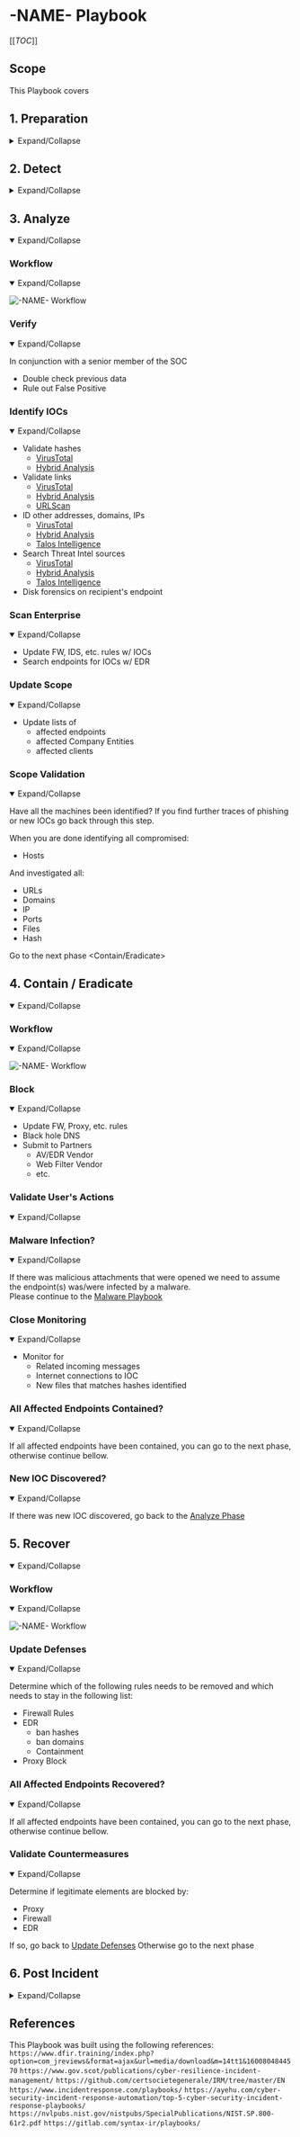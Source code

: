 # -NAME- Playbook

[[_TOC_]]

## Scope

This Playbook covers

## 1. Preparation

<details>
  <summary>Expand/Collapse</summary>

- Create and maintain a list of  
  - all domains owned by Company.
    - This can prevent you from taking actions against our own domains
  - all people of can register domains
- Create email template
  - to notify all employees of ongoing phishing campaing against the organization
  - to contact hosting companies for domain take down
  - to inform 3rd party to take actions against phishing on there infra (Microsoft, Fedex, Apple, etc.)
- Ensure that:
  - Mail anti-malware/anti-spam/anti-phish solutions are in place.
  - Users know how to report phish
  - Detection exists for office documents spawning processes
    - PowerShell
    - CMD
    - WMI
    - MSHTA
    - Etc.
- Perform fire drill to ensure all aspects of the Playbook are working
  - After publication
  - At least once a year
  - Test/Validate:
    - [Customer's Cards](Customers)
    - Internal Contact and Escalation Paths
- Review threat intelligence for
  - threats to the organization,
  - brands and the sector,
  - common patterns
  - newly developing risks and vulnerabilities
- Ensure  appropriate  access  to  any  necessary  documentation  and  information, including out-of-hours access, for the following
  - IR Playbooks to highlight information security risks faced by employees, including:
  - Phishing attacks and malicious emails;
  - Ransomware;
  - Reporting a suspected cyber incident.

### Tool Access and Provisioning

#### Tool1

Please refer to [Tool1 Documentation](../Products/TOOL.md)

#### Tool2

Please refer to [Tool2 Documentation](../Products/TOOL.md)

### Assets List

- A list of assets and owner should exists and be available for the following
  - Customers Assets
    - Owners
    - Contacts
    - Pre authorized actions
  - Company Assets
    - Owners
    - Contacts
    - Administrators
    - Pre authorized actions
- Type of assets inventory needed
  - Endpoints
  - Servers
  - Network Equipment
  - Security Appliances
  - Network Ranges
    - Public
    - Private
    - VPN / Out of Band
      - Employees
      - Partners
      - Clients

</details>

## 2. Detect

<details>
<summary>Expand/Collapse</summary>

### Workflow

<details open>
<summary>Expand/Collapse</summary>

![-NAME- Workflow](Workflows/-NAME--Workflow-Detect.png)

</details>

### Identify Threat Indicators

<details open>
<summary>Expand/Collapse</summary>

#### Alerts

Alerts are be generated by different systems owned by the SOC team. The main sources for alerts are

- ITSM Tickets
- SIEM
- Anti-Virus / EDR
- Reports
  - DNS
  - Web Proxy
- Errors from mail servers

#### Notifications

Notifications are coming from external sources usually via email, Teams or phone. The main sources for notifications are

- Users (internal)
- Recipients of emails (external)
- Third Parties
- ISP
- Mail Providers

</details>

### Identify Risks Factors

<details open>
<summary>Expand/Collapse</summary>

#### Common

- Credential Theft
- Malware Delivery
- Criminal Activities
  - Blackmail / Ransom

#### Company Specific

- Financial Losses
  - Loss of contract
  - Contract not renewed
  - Lower bid to our clients
  - Fines
    - Regulation

</details>

### Data Collection

This section describe the information that should be collected and documented about the incident  
There is a lot of resources to help you with that phase [here](../Tools/README.md)

<details open>
<summary>Expand/Collapse</summary>

Domains

- Reputation
- Registrar
- Owner
- IP
- Multistage / Redirect
- Technologies of the site
  - WordPress
  - Joomla
  - Custom Page (credential phish)

IP

- Reputation
- Owner
- Geo Location
- Other domains on that IP

</details>

### Categorize

<details open>
<summary>Expand/Collapse</summary>

Determine type of

</details>

### Triage

<details open>
<summary>Expand/Collapse</summary>

Determine

- Impact
  - Of
  - Financial
  - Data loss
- Scope (Nb of people)

</details>
</details>
</details>

## 3. Analyze

<details open>
<summary>Expand/Collapse</summary>

### Workflow

<details open>
<summary>Expand/Collapse</summary>

![-NAME- Workflow](Workflows/-NAME--Workflow-Analyze.png)

</details>

### Verify

<details open>
<summary>Expand/Collapse</summary>

In conjunction with a senior member of the SOC

- Double check previous data
- Rule out False Positive

</details>

### Identify IOCs

<details open>
<summary>Expand/Collapse</summary>

- Validate hashes
  - [VirusTotal](../Tools/README.md#virus-total)
  - [Hybrid Analysis](Tools/README.md#hybrid-analysis)
- Validate links
  - [VirusTotal](../Tools/README.md#virus-total)
  - [Hybrid Analysis](../Tools/README.md#hybrid-analysis)
  - [URLScan](../Tools/README.md#urlscan)
- ID other addresses, domains, IPs
  - [VirusTotal](../Tools/README.md#virus-total)
  - [Hybrid Analysis](../Tools/README.md#hybrid-analysis)
  - [Talos Intelligence](../Tools/README.md#hybrid-analysis)
- Search Threat Intel sources
  - [VirusTotal](../Tools/README.md#virus-total)
  - [Hybrid Analysis](../Tools/README.md#hybrid-analysis)
  - [Talos Intelligence](../Tools/README.md#hybrid-analysis)
- Disk forensics on recipient's endpoint

</details>

### Scan Enterprise

<details open>
<summary>Expand/Collapse</summary>

- Update FW, IDS, etc. rules w/ IOCs
- Search endpoints for IOCs w/ EDR

</details>

### Update Scope

<details open>
<summary>Expand/Collapse</summary>

- Update lists of
  - affected endpoints
  - affected Company Entities
  - affected clients

</details>

### Scope Validation

<details open>
<summary>Expand/Collapse</summary>

Have all the machines been identified? 
If you find further traces of phishing or new IOCs go back through this step.  

When you are done identifying all compromised:

- Hosts

And investigated all:

- URLs
- Domains
- IP
- Ports
- Files
- Hash

Go to the next phase <Contain/Eradicate>

</details>

</details>

## 4. Contain / Eradicate

<details open>
<summary>Expand/Collapse</summary>

### Workflow

<details open>
<summary>Expand/Collapse</summary>

![-NAME- Workflow](Workflows/-NAME--Workflow-Contain_Eradicate.png)

</details>

### Block

<details open>
<summary>Expand/Collapse</summary>

- Update FW, Proxy, etc. rules
- Black hole DNS
- Submit to Partners
  - AV/EDR Vendor
  - Web Filter Vendor
  - etc.

</details>

### Validate User's Actions

<details open>
<summary>Expand/Collapse</summary>

</details>

### Malware Infection?

<details open>
<summary>Expand/Collapse</summary>

If there was malicious attachments that were opened we need to assume the endpoint(s) was/were infected by a malware.  
Please continue to the [Malware Playbook](../IRP-Malware/README.md)  

</details>

### Close Monitoring

<details open>
<summary>Expand/Collapse</summary>

- Monitor for
  - Related incoming messages
  - Internet connections to IOC
  - New files that matches hashes identified

</details>

### All Affected Endpoints Contained?

<details open>
<summary>Expand/Collapse</summary>

If all affected endpoints have been contained, you can go to the next phase, otherwise continue bellow.  

</details>

### New IOC Discovered?

<details open>
<summary>Expand/Collapse</summary>

If there was new IOC discovered, go back to the [Analyze Phase](README.md#3-analyze)
</details>
</details>

## 5. Recover

<details open>
<summary>Expand/Collapse</summary>

### Workflow

<details open>
<summary>Expand/Collapse</summary>

![-NAME- Workflow](Workflows/-NAME--Workflow-Recover.png)

</details>

### Update Defenses

<details open>
<summary>Expand/Collapse</summary>

Determine which of the following rules needs to be removed and which needs to stay in the following list:

- Firewall Rules
- EDR
  - ban hashes
  - ban domains
  - Containment
- Proxy Block

</details>

### All Affected Endpoints Recovered?

<details open>
<summary>Expand/Collapse</summary>

If all affected endpoints have been contained, you can go to the next phase, otherwise continue bellow.  

</details>

### Validate Countermeasures

<details open>
<summary>Expand/Collapse</summary>

Determine if legitimate elements are blocked by:

- Proxy
- Firewall
- EDR

If so, go back to [Update Defenses](README.md#update-defenses)
Otherwise go to the next phase <Post Incident>

</details>
</details>

## 6. Post Incident

<details>
<summary>Expand/Collapse</summary>

### Workflow

<details open>
<summary>Expand/Collapse</summary>

![-NAME- Workflow](Workflows/-NAME--Workflow-Post_Incident.png)

</details>

### Incident Review

<details open>
<summary>Expand/Collapse</summary>

- What worked
- What didn't work

</details>

### Update Mode of Operation

<details open>
<summary>Expand/Collapse</summary>

Update the following documents as required:

- Policies
- Processes
- Procedures
- Playbooks
- Run books

Update Detection Rules in:

- SIEM
- Anti-Spam
- Malware Gateway
- EDR
- Other security solution

</details>

### Review Defensive Posture

<details open>
<summary>Expand/Collapse</summary>

- Schedule review of newly introduced rules in6 months
- Are the following still applicable
  - Firewall Rules
  - Proxy Rules for C2
  - AV / EDR custom Signatures
  - IPS Signatures

</details>

### User Awareness Training

<details open>
<summary>Expand/Collapse</summary>

</details>

</details>

## References

This Playbook was built using the following references:  
`https://www.dfir.training/index.php?option=com_jreviews&format=ajax&url=media/download&m=14tt1&1600804844570`
`https://www.gov.scot/publications/cyber-resilience-incident-management/`
`https://github.com/certsocietegenerale/IRM/tree/master/EN`
`https://www.incidentresponse.com/playbooks/`
`https://ayehu.com/cyber-security-incident-response-automation/top-5-cyber-security-incident-response-playbooks/`
`https://nvlpubs.nist.gov/nistpubs/SpecialPublications/NIST.SP.800-61r2.pdf`
`https://gitlab.com/syntax-ir/playbooks/`
